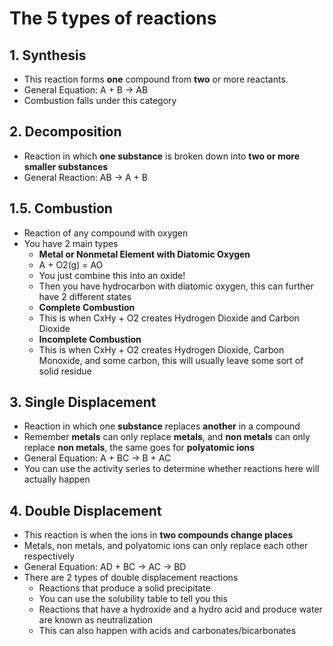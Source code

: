 # The 5 types of reactions

## 1. Synthesis
- This reaction forms **one** compound from **two** or more reactants.
- General Equation: A + B -> AB
- Combustion falls under this category

## 2. Decomposition
- Reaction in which **one substance** is broken down into **two or more smaller substances**
- General Reaction: AB -> A + B

## 1.5. Combustion
- Reaction of any compound with oxygen
- You have 2 main types
	- **Metal or Nonmetal Element with Diatomic Oxygen**
	- A + O2(g) = AO
	- You just combine this into an oxide!
	- Then you have hydrocarbon with diatomic oxygen, this can further have 2 different states
	- **Complete Combustion**
	- This is when CxHy + O2 creates Hydrogen Dioxide and Carbon Dioxide
	- **Incomplete Combustion**
	- This is when CxHy + O2 creates Hydrogen Dioxide, Carbon Monoxide, and some carbon, this  will usually leave some sort of solid residue

## 3. Single Displacement
- Reaction in which one **substance** replaces **another** in a compound
- Remember **metals** can only replace **metals**, and **non metals** can only replace **non metals**, the same goes for **polyatomic ions**
- General Equation: A + BC -> B + AC
- You can use the activity series to determine whether reactions here will actually happen

## 4. Double Displacement
- This reaction is when the ions in **two compounds change places**
- Metals, non metals, and polyatomic ions can only replace each other respectively
- General Equation: AD + BC -> AC -> BD
- There are 2 types of double displacement reactions
	- Reactions that produce a solid precipitate
	- You can use the solubility table to tell you this
	- Reactions that have a hydroxide and a hydro acid and produce water are known as neutralization
	- This can also happen with acids and carbonates/bicarbonates